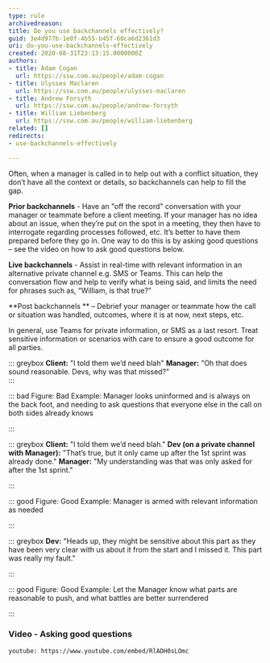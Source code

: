```yaml
---
type: rule
archivedreason: 
title: Do you use backchannels effectively?
guid: 3e4d977b-1e0f-4b55-b45f-60ca6d2361d3
uri: do-you-use-backchannels-effectively
created: 2020-08-31T23:13:15.0000000Z
authors:
- title: Adam Cogan
  url: https://ssw.com.au/people/adam-cogan
- title: Ulysses Maclaren
  url: https://ssw.com.au/people/ulysses-maclaren
- title: Andrew Forsyth
  url: https://ssw.com.au/people/andrew-forsyth
- title: William Liebenberg
  url: https://ssw.com.au/people/william-liebenberg
related: []
redirects:
- use-backchannels-effectively

---
```


Often, when a manager is called in to help out with a conflict situation, they don’t have all the context or details, so backchannels can help to fill the gap.

<!--endintro-->

**Prior backchannels** - Have an "off the record" conversation with your manager or teammate before a client meeting. If your manager has no idea about an issue, when they’re put on the spot in a meeting, they then have to interrogate regarding processes followed, etc. It’s better to have them prepared before they go in. One way to do this is by asking good questions – see the video on how to ask good questions below.

**Live backchannels** - Assist in real-time with relevant information in an alternative private channel e.g. SMS or Teams. This can help the conversation flow and help to verify what is being said, and limits the need for phrases such as, “William, is that true?”

**Post backchannels ** – Debrief your manager or teammate how the call or situation was handled, outcomes, where it is at now, next steps, etc.

In general, use Teams for private information, or SMS as a last resort. Treat sensitive information or scenarios with care to ensure a good outcome for all parties.


::: greybox
 **Client:** "I told them we’d need blah"
 **Manager:** "Oh that does sound reasonable. Devs, why was that missed?"  
:::


::: bad
Figure: Bad Example: Manager looks uninformed and is always on the back foot, and needing to ask questions that everyone else in the call on both sides already knows


:::


::: greybox
 **Client:** "I told them we’d need blah."
 **Dev (on a private channel with Manager):** "That’s true, but it only came up after the 1st sprint was already done."
 **Manager:** "My understanding was that was only asked for after the 1st sprint."

:::


::: good
Figure: Good Example: Manager is armed with relevant information as needed


:::


::: greybox
 **Dev:** "Heads up, they might be sensitive about this part as they have been very clear with us about it from the start and I missed it. This part was really my fault."

:::


::: good
Figure: Good Example: Let the Manager know what parts are reasonable to push, and what battles are better surrendered

:::

### Video - Asking good questions


`youtube: https://www.youtube.com/embed/RlADH0sLOmc`
